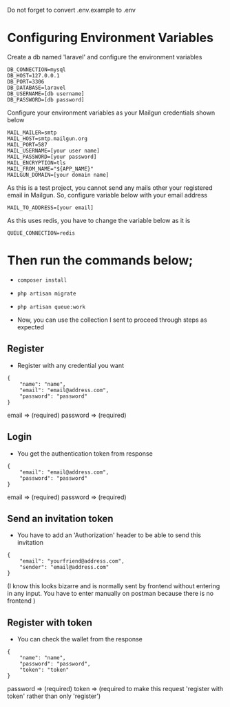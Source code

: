 Do not forget to convert .env.example to .env

# Configuring Environment Variables
Create a db named 'laravel' and configure the environment variables

```
DB_CONNECTION=mysql
DB_HOST=127.0.0.1
DB_PORT=3306
DB_DATABASE=laravel
DB_USERNAME=[db username]
DB_PASSWORD=[db password]
```

Configure your environment variables as your Mailgun credentials shown below

```
MAIL_MAILER=smtp
MAIL_HOST=smtp.mailgun.org 
MAIL_PORT=587
MAIL_USERNAME=[your user name]
MAIL_PASSWORD=[your password]
MAIL_ENCRYPTION=tls
MAIL_FROM_NAME="${APP_NAME}"
MAILGUN_DOMAIN=[your domain name]
```

As this is a test project, you cannot send any mails other your registered email in Mailgun. So, configure variable below with your email address

```
MAIL_TO_ADDRESS=[your email]
```

As this uses redis, you have to change the variable below as it is 

```
QUEUE_CONNECTION=redis
```

# Then run the commands below;
- `composer install`
- `php artisan migrate`
- `php artisan queue:work`

- Now, you can use the collection I sent to proceed through steps as expected

## Register
- Register with any credential you want
```
{
    "name": "name",
    "email": "email@address.com",
    "password": "password" 
}
```

email => (required)
password => (required)

## Login 
- You get the authentication token from response

```
{
    "email": "email@address.com",
    "password": "password"
}
```

email => (required)
password => (required)

## Send an invitation token
- You have to add an 'Authorization' header to be able to send this invitation

```
{
    "email": "yourfriend@address.com",
    "sender": "email@address.com" 
}
```
(I know this looks bizarre and is normally sent by frontend without entering in any input. You have to enter manually on postman because there is no frontend )

## Register with token
- You can check the wallet from the response

```
{
    "name": "name",
    "password": "password",
    "token": "token" 
}
```

password => (required)
token => (required to make this request 'register with token' rather than only 'register')
